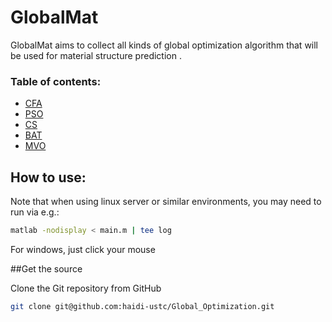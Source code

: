 # GlobalMat

GlobalMat aims to collect all kinds of global optimization algorithm that will be used for material 
structure prediction .

### Table of contents:

* [CFA](!https://sites.google.com/site/cuttlefishalgortihm/)
* [PSO](!https://en.wikipedia.org/wiki/Particle_swarm_optimization)
* [CS](!http://dx.doi.org/10.1109/NABIC.2009.5393690)
* [BAT](!http://dx.doi.org/10.1007/978-3-642-12538-6_6)
* [MVO](!http://dx.doi.org/10.1007/s00521-015-1870-7)

## How to use: 

Note that when using linux server or similar environments, you may need to run via e.g.:

```bash
matlab -nodisplay < main.m | tee log 
```

For windows, just click your mouse

##Get the source

Clone the Git repository from GitHub

```bash
git clone git@github.com:haidi-ustc/Global_Optimization.git
```
